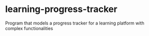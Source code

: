 # learning-progress-tracker
Program that models a progress tracker for a learning platform with complex functionalities
